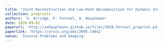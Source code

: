 ```yaml
---
title: "Joint Reconstruction and Low-Rank Decomposition for Dynamic Inverse Problems"
collection: preprints
authors: 'S. Arridge, P. Fernsel, A. Hauptmann'
date: 2020-09-02
paperurl: 'http://asHauptmann.github.io/files/2020_Fernsel_preprint.pdf'
paperlink: 'https://arxiv.org/abs/2005.14042'
venue: 'Inverse Problems and Imaging'
---
```

